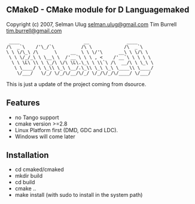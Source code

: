 ## CMakeD - CMake module for D Languagemaked
Copyright (c) 2007, Selman Ulug <selman.ulug@gmail.com>
                    Tim Burrell <tim.burrell@gmail.com>


     ____                        __              ____ 
    /\  _`\    /'\_/`\          /\ \            /\  _`\    
    \ \ \/\_\ /\      \     __  \ \ \/'\      __\ \ \/\ \    
     \ \ \/_/_\ \ \__\ \  /'__`\ \ \ , <    /'__`\ \ \ \ \    
      \ \ \L\ \\ \ \_/\ \/\ \L\.\_\ \ \\`\ /\  __/\ \ \_\ \     
       \ \____/ \ \_\\ \_\ \__/.\_\\ \_\ \_\ \____\\ \____/    
        \/___/   \/_/ \/_/\/__/\/_/ \/_/\/_/\/____/ \/___/     
                                                             
  
This is just a update of the project coming from dsource. 

Features 
--------
 * no Tango support 
 * cmake version >=2.8
 * Linux Platform first (DMD, GDC and LDC). 
 * Windows will come later
  
## Installation

* cd cmaked/cmaked
* mkdir build
* cd build
* cmake ..
* make install (with sudo to install in the system path)


